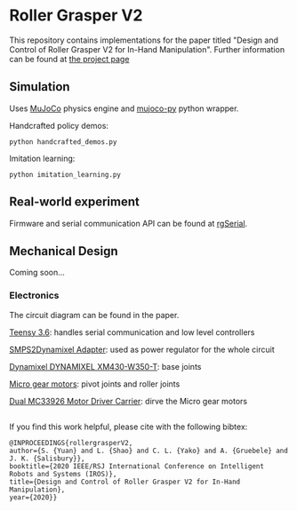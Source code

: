 # Roller Grasper V2
This repository contains implementations for the paper titled "Design and Control of Roller Grasper V2 for In-Hand Manipulation". Further information can be found at [the project page](https://yuanshenli.com/roller_grasper_v2.html)

## Simulation 
Uses [MuJoCo](http://www.mujoco.org/) physics engine and [mujoco-py](https://github.com/openai/mujoco-py) python wrapper.

Handcrafted policy demos:
```
python handcrafted_demos.py
```

Imitation learning:
```
python imitation_learning.py
```

## Real-world experiment
Firmware and serial communication API can be found at [rgSerial](https://github.com/yuanshenli/rgSerial).

## Mechanical Design
Coming soon... 

### Electronics
The circuit diagram can be found in the paper. 

[Teensy 3.6](http://www.robotis.us/dynamixel-xh430-w350-t/): handles serial communication and low level controllers

[SMPS2Dynamixel Adapter](https://www.trossenrobotics.com/store/p/5886-SMPS2Dynamixel-Adapter.aspx): used as power regulator for the whole circuit

[Dynamixel DYNAMIXEL XM430-W350-T](http://www.robotis.us/dynamixel-xh430-w350-t/): base joints

[Micro gear motors](https://www.servocity.com/110-rpm-micro-gear-motor-w-encoder): pivot joints and roller joints

[Dual MC33926 Motor Driver Carrier](https://www.pololu.com/product/1213): dirve the Micro gear motors

## 
If you find this work helpful, please cite with the following bibtex:

```
@INPROCEEDINGS{rollergrasperV2,  
author={S. {Yuan} and L. {Shao} and C. L. {Yako} and A. {Gruebele} and J. K. {Salisbury}},  
booktitle={2020 IEEE/RSJ International Conference on Intelligent Robots and Systems (IROS)},   
title={Design and Control of Roller Grasper V2 for In-Hand Manipulation},   
year={2020}}
```
